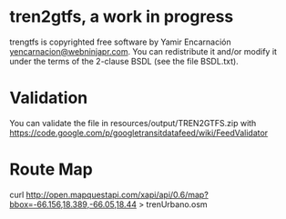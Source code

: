 tren2gtfs, a work in progress
=====

trengtfs is copyrighted free software by Yamir Encarnación <yencarnacion@webninjapr.com>.
You can redistribute it and/or modify it under the terms of the 2-clause BSDL (see the
file BSDL.txt).


Validation
=====

You can validate the file in resources/output/TREN2GTFS.zip with https://code.google.com/p/googletransitdatafeed/wiki/FeedValidator

Route Map
=====

curl http://open.mapquestapi.com/xapi/api/0.6/map?bbox=-66.156,18.389,-66.05,18.44 > trenUrbano.osm

